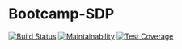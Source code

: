 # Bootcamp-SDP
[![Build Status](https://travis-ci.org/Ph0tonic/SDP_Projet.svg?branch=master)](https://travis-ci.org/Ph0tonic/SDP_Projet)
[![Maintainability](https://api.codeclimate.com/v1/badges/198be56409634587df0f/maintainability)](https://codeclimate.com/github/Ph0tonic/SDP_Projet/maintainability)
[![Test Coverage](https://api.codeclimate.com/v1/badges/198be56409634587df0f/test_coverage)](https://codeclimate.com/github/Ph0tonic/SDP_Projet/test_coverage)
